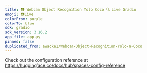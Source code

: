 ```yaml
---
title: 📷 Webcam Object Recognition Yolo Coco 🔍 Live Gradio
emoji: 📷Live
colorFrom: purple
colorTo: blue
sdk: gradio
sdk_version: 3.16.2
app_file: app.py
pinned: false
duplicated_from: awacke1/Webcam-Object-Recognition-Yolo-n-Coco
---
```


Check out the configuration reference at https://huggingface.co/docs/hub/spaces-config-reference